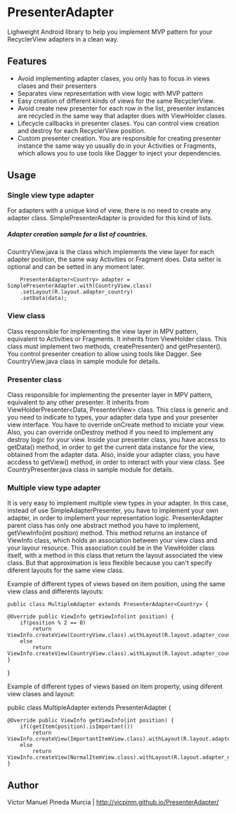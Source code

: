 # PresenterAdapter

Lighweight Android library to help you implement MVP pattern for your RecyclerView adapters in a clean way.

## Features

  * Avoid implementing adapter clases, you only has to focus in views clases and their presenters
  * Separates view representation with view logic with MVP pattern
  * Easy creation of different kinds of views for the same RecyclerView.
  * Avoid create new presenter for each row in the list, presenter instances are recycled in the same way that adapter does with ViewHolder clases.
  * Lifecycle callbacks in presenter clases. You can control view creation and destroy for each RecyclerView position.
  * Custom presenter creation. You are responsible for creating presenter instance the same way yo usually do in your Activities or Fragments, which allows you to use tools like Dagger to inject your dependencies.

## Usage
### Single view type adapter

For adapters with a unique kind of view, there is no need to create any adapter class. SimplePresenterAdapter is provided for this kind of lists.
 
##### Adapter creation sample for a list of countries. 
  CountryView.java is the class which implements the view layer for each adapter position, the same way Activities or Fragment does.
  Data setter is optional and can be setted in any moment later.
             
        PresenterAdapter<Country> adapter = SimplePresenterAdapter.with(CountryView.class)
        .setLayout(R.layout.adapter_country)
        .setData(data);

### View class

Class responsible for implementing the view layer in MPV pattern, equivalent to Activities or Fragments. It inherits from ViewHolder<Data> class. 
This class must implement two methods, createPresenter() and getPresenter(). You control presenter creation to allow using tools like Dagger.
See CountryView.java class in sample module for details.

### Presenter class

Class responsible for implementing the presenter layer in MPV pattern, equivalent to any other presenter. It inherits from ViewHolderPresenter<Data, PresenterView> class. 
This class is generic and you need to indicate to types, your adapter data type and your presenter view interface. 
You have to override onCreate method to iniciate your view. Also, you can override onDestroy method if you need to implement any destroy logic for your view.
Inside your presenter class, you have access to getData() method, in order to get the current data instance for the view, obtained from the adapter data.
Also, inside your adapter class, you have accdess to getView() method, in order to interact with your view class.
See CountryPresenter.java class in sample module for details.

### Multiple view type adapter

It is very easy to implement multiple view types in your adapter. In this case, instead of use SimpleAdapterPresenter, you have to implement your own adapter, in order to implement your representation logic.
PresenterAdapter parent class has only one abstract method you have to implement, getViewInfo(int position) method. This method returns an instance of ViewInfo class, which holds an association between your view class and your layour resource.
This association could be in the ViewHolder class itself, with a method in this class that return the layout associated the view class. But that approximation is less flexible because you can't specify diferent layouts for the same view class.

Example of different types of views based on item position, using the same view class and differents layouts:

    public class MultipleAdapter extends PresenterAdapter<Country> {

    @Override public ViewInfo getViewInfo(int position) {
        if(position % 2 == 0)
            return ViewInfo.createView(CountryView.class).withLayout(R.layout.adapter_country_even);
        else
            return ViewInfo.createView(CountryView.class).withLayout(R.layout.adapter_country_even);
    }
}

Example of different types of views based on item property, using diferent view clases and layout:

public class MultipleAdapter extends PresenterAdapter<Country> {

    @Override public ViewInfo getViewInfo(int position) {
        if((getItem(position).isImportant())
            return ViewInfo.createView(ImportantItemView.class).withLayout(R.layout.adapter_important_item);
        else
            return ViewInfo.createView(NormalItemView.class).withLayout(R.layout.adapter_normal_item);
    }



## Author

Víctor Manuel Pineda Murcia | http://vicpinm.github.io/PresenterAdapter/
